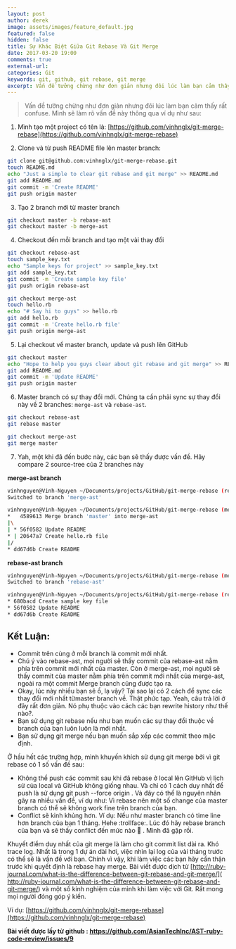 ```yaml
---
layout: post
author: derek
image: assets/images/feature_default.jpg
featured: false
hidden: false
title: Sự Khác Biệt Giữa Git Rebase Và Git Merge
date: 2017-03-20 19:00
comments: true
external-url:
categories: Git
keywords: git, github, git rebase, git merge
excerpt: Vấn đề tưởng chừng như đơn giản nhưng đôi lúc làm bạn cảm thấy rất confuse.
---
```

>Vấn đề tưởng chừng như đơn giản nhưng đôi lúc làm bạn cảm thấy rất confuse. Mình sẽ làm rõ vấn đề này thông qua ví dụ như sau:

1. Mình tạo một project có tên là: [https://github.com/vinhnglx/git-merge-rebase](https://github.com/vinhnglx/git-merge-rebase)

2. Clone và từ push README file lên master branch:

```bash
git clone git@github.com:vinhnglx/git-merge-rebase.git
touch README.md
echo "Just a simple to clear git rebase and git merge" >> README.md
git add README.md
git commit -m 'Create README'
git push origin master
```

3. Tạo 2 branch mới từ master branch

```bash
git checkout master -b rebase-ast
git checkout master -b merge-ast
```

4. Checkout đến mỗi branch and tạo một vài thay đổi

```bash
git checkout rebase-ast
touch sample_key.txt
echo "Sample keys for project" >> sample_key.txt
git add sample_key.txt
git commit -m 'Create sample key file'
git push origin rebase-ast
```

```bash
git checkout merge-ast
touch hello.rb
echo "# Say hi to guys" >> hello.rb
git add hello.rb
git commit -m 'Create hello.rb file'
git push origin merge-ast
```

5. Lại checkout về master branch, update và push lên GitHub

```bash
git checkout master
echo "Hope to help you guys clear about git rebase and git merge" >> README.md
git add README.md
git commit -m 'Update README'
git push origin master
```

6. Master branch có sự thay đổi mới. Chúng ta cần phải sync sự thay đổi này về 2 branches: `merge-ast` và `rebase-ast`.

```bash
git checkout rebase-ast
git rebase master
```


```bash
git checkout merge-ast
git merge master
```

7. Yah, một khi đã đến bước này, các bạn sẽ thấy được vấn đề. Hãy compare 2 source-tree của 2 branches này

**merge-ast branch**

```bash
vinhnguyen@Vinh-Nguyen ~/Documents/projects/GitHub/git-merge-rebase (rebase-ast)$ git checkout merge-ast                                                             [ruby-2.2.0]
Switched to branch 'merge-ast'

vinhnguyen@Vinh-Nguyen ~/Documents/projects/GitHub/git-merge-rebase (merge-ast)$ git log --graph --pretty=oneline --abbrev-commit                                    [ruby-2.2.0]
*   4589613 Merge branch 'master' into merge-ast
|\
| * 56f0582 Update README
* | 20647a7 Create hello.rb file
|/
* dd67d6b Create README
```

**rebase-ast branch**

```bash
vinhnguyen@Vinh-Nguyen ~/Documents/projects/GitHub/git-merge-rebase (merge-ast)$ git checkout rebase-ast                                                             [ruby-2.2.0]
Switched to branch 'rebase-ast'

vinhnguyen@Vinh-Nguyen ~/Documents/projects/GitHub/git-merge-rebase (rebase-ast)$ git log --graph --pretty=oneline --abbrev-commit                                   [ruby-2.2.0]
* 680bacd Create sample key file
* 56f0582 Update README
* dd67d6b Create README
```

## Kết Luận:

- Commit trên cùng ở mỗi branch là commit mới nhất.
- Chú ý vào rebase-ast, mọi người sẽ thấy commit của rebase-ast nằm phía trên commit mới nhất của master. Còn ở merge-ast, mọi người sẽ thấy commit của master nằm phía trên commit mới nhất của merge-ast, ngoài ra một commit Merge branch cũng được tạo ra.
- Okay, lúc này nhiều bạn sẽ ồ, lạ vậy? Tại sao lại có 2 cách để sync các thay đổi mới nhất từmaster branch về. Thật phức tạp. Yeah, câu trả lời ở đây rất đơn giản. Nó phụ thuộc vào cách các bạn rewrite history như thế nào?.
- Bạn sử dụng git rebase nếu như bạn muốn các sự thay đổi thuộc về branch của bạn luôn luôn là mới nhất.
- Bạn sử dụng git merge nếu bạn muốn sắp xếp các commit theo mặc định.

Ở hầu hết các trường hợp, mình khuyến khích sử dụng git merge bởi vì git rebase có 1 số vấn đề sau:

- Không thể push các commit sau khi đã rebase ở local lên GitHub vì lịch sử của local và GitHub không giống nhau. Và chỉ có 1 cách duy nhất để push là sử dụng git push --force origin . Và đây có thể là nguyên nhân gây ra nhiều vấn đề, ví dụ như: Vì rebase nên một số change của master branch có thể sẽ không work fine trên branch của bạn.
- Conflict sẽ kinh khủng hơn. Ví dụ: Nếu như master branch có time line hơn branch của bạn 1 tháng. Hehe :trollface:. Lúc đó hãy rebase branch của bạn và sẽ thấy conflict đến mức nào 🌝 . Mình đã gặp rồi.

Khuyết điểm duy nhất của git merge là làm cho git commit list dài ra. Khó trace log. Nhất là trong 1 dự án dài hơi, việc nhìn lại log của vài tháng trước có thể sẽ là vấn đề với bạn.
Chính vì vậy, khi làm việc các bạn hãy cẩn thận trước khi quyết định là rebase
hay merge.
Bài viết được dịch từ [http://ruby-journal.com/what-is-the-difference-between-git-rebase-and-git-merge/]( http://ruby-journal.com/what-is-the-difference-between-git-rebase-and-git-merge/) và một số kinh nghiệm của mình khi làm việc với Git.
Rất mong mọi người đóng góp ý kiến.

Ví dụ: [https://github.com/vinhnglx/git-merge-rebase](https://github.com/vinhnglx/git-merge-rebase)

**Bài viết được lấy từ github : https://github.com/AsianTechInc/AST-ruby-code-review/issues/9**